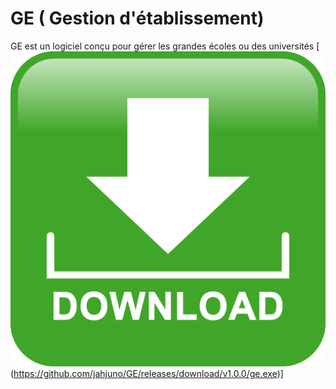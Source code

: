 # GE ( Gestion d'établissement)
GE est un logiciel conçu pour gérer les grandes écoles ou des universités
[![Download|110x110,20%](src/dist/img/down.png)(https://github.com/jahjuno/GE/releases/download/v1.0.0/ge.exe)]
